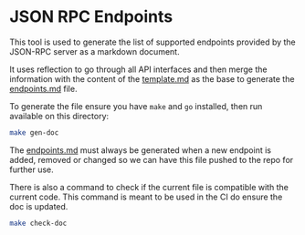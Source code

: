 # JSON RPC Endpoints

This tool is used to generate the list of supported endpoints provided by the JSON-RPC server as a markdown document.

It uses reflection to go through all API interfaces and then merge the information with the content of the [template.md](./template.md) as the base to generate the [endpoints.md](./endpoints.md) file.

To generate the file ensure you have `make` and `go` installed, then run available on this directory:

```bash
make gen-doc
```

The [endpoints.md](./endpoints.md) must always be generated when a new endpoint is added, removed or changed so we can have this file pushed to the repo for further use.

There is also a command to check if the current file is compatible with the current code. This command is meant to be used in the CI do ensure the doc is updated.

```bash
make check-doc
```